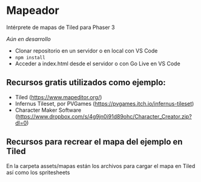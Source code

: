 # Mapeador
Intérprete de mapas de Tiled para Phaser 3


*Aún en desarrollo*

- Clonar repositorio en un servidor o en local con VS Code
- ``npm install``
- Acceder a index.html desde el servidor o con Go Live en VS Code

## Recursos gratis utilizados como ejemplo:

- Tiled (https://www.mapeditor.org/)
- Infernus Tileset, por PVGames (https://pvgames.itch.io/infernus-tileset)
- Character Maker Software (https://www.dropbox.com/s/4g9jn0i91d89ohc/Character_Creator.zip?dl=0)

## Recursos para recrear el mapa del ejemplo en Tiled

En la carpeta assets/mapas están los archivos para cargar el mapa en Tiled así como los spritesheets

